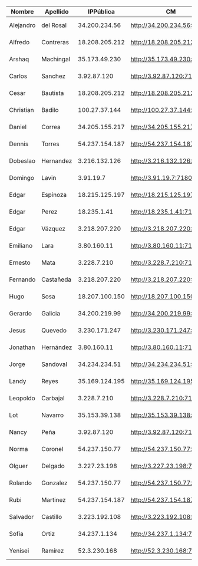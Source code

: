 | Nombre    | Apellido  | IPPública      | CM                         | EFM                                | NIFI                            | NiFi Registry                             | Schema Registry            | SMM                        | Hue                        | CDSW                              |
|-----------|-----------|----------------|----------------------------|------------------------------------|---------------------------------|-------------------------------------------|----------------------------|----------------------------|----------------------------|-----------------------------------|
| Alejandro | del Rosal | 34.200.234.56  | http://34.200.234.56:7180  | http://34.200.234.56:10080/efm/ui  | http://34.200.234.56:8080/nifi  | http://34.200.234.56:18080/nifi-registry  | http://34.200.234.56:7788  | http://34.200.234.56:9991  | http://34.200.234.56:8888  | http://cdsw.34.200.234.56.nip.io  |
| Alfredo   | Contreras | 18.208.205.212 | http://18.208.205.212:7180 | http://18.208.205.212:10080/efm/ui | http://18.208.205.212:8080/nifi | http://18.208.205.212:18080/nifi-registry | http://18.208.205.212:7788 | http://18.208.205.212:9991 | http://18.208.205.212:8888 | http://cdsw.18.208.205.212.nip.io |
| Arshaq    | Machingal | 35.173.49.230  | http://35.173.49.230:7180  | http://35.173.49.230:10080/efm/ui  | http://35.173.49.230:8080/nifi  | http://35.173.49.230:18080/nifi-registry  | http://35.173.49.230:7788  | http://35.173.49.230:9991  | http://35.173.49.230:8888  | http://cdsw.35.173.49.230.nip.io  |
| Carlos    | Sanchez   | 3.92.87.120    | http://3.92.87.120:7180    | http://3.92.87.120:10080/efm/ui    | http://3.92.87.120:8080/nifi    | http://3.92.87.120:18080/nifi-registry    | http://3.92.87.120:7788    | http://3.92.87.120:9991    | http://3.92.87.120:8888    | http://cdsw.3.92.87.120.nip.io    |
| Cesar     | Bautista  | 18.208.205.212 | http://18.208.205.212:7180 | http://18.208.205.212:10080/efm/ui | http://18.208.205.212:8080/nifi | http://18.208.205.212:18080/nifi-registry | http://18.208.205.212:7788 | http://18.208.205.212:9991 | http://18.208.205.212:8888 | http://cdsw.18.208.205.212.nip.io |
| Christian | Badilo    | 100.27.37.144  | http://100.27.37.144:7180  | http://100.27.37.144:10080/efm/ui  | http://100.27.37.144:8080/nifi  | http://100.27.37.144:18080/nifi-registry  | http://100.27.37.144:7788  | http://100.27.37.144:9991  | http://100.27.37.144:8888  | http://cdsw.100.27.37.144.nip.io  |
| Daniel    | Correa    | 34.205.155.217 | http://34.205.155.217:7180 | http://34.205.155.217:10080/efm/ui | http://34.205.155.217:8080/nifi | http://34.205.155.217:18080/nifi-registry | http://34.205.155.217:7788 | http://34.205.155.217:9991 | http://34.205.155.217:8888 | http://cdsw.34.205.155.217.nip.io |
| Dennis    | Torres    | 54.237.154.187 | http://54.237.154.187:7180 | http://54.237.154.187:10080/efm/ui | http://54.237.154.187:8080/nifi | http://54.237.154.187:18080/nifi-registry | http://54.237.154.187:7788 | http://54.237.154.187:9991 | http://54.237.154.187:8888 | http://cdsw.54.237.154.187.nip.io |
| Dobeslao  | Hernandez | 3.216.132.126  | http://3.216.132.126:7180  | http://3.216.132.126:10080/efm/ui  | http://3.216.132.126:8080/nifi  | http://3.216.132.126:18080/nifi-registry  | http://3.216.132.126:7788  | http://3.216.132.126:9991  | http://3.216.132.126:8888  | http://cdsw.3.216.132.126.nip.io  |
| Domingo   | Lavin     | 3.91.19.7      | http://3.91.19.7:7180      | http://3.91.19.7:10080/efm/ui      | http://3.91.19.7:8080/nifi      | http://3.91.19.7:18080/nifi-registry      | http://3.91.19.7:7788      | http://3.91.19.7:9991      | http://3.91.19.7:8888      | http://cdsw.3.91.19.7.nip.io      |
| Edgar     | Espinoza  | 18.215.125.197 | http://18.215.125.197:7180 | http://18.215.125.197:10080/efm/ui | http://18.215.125.197:8080/nifi | http://18.215.125.197:18080/nifi-registry | http://18.215.125.197:7788 | http://18.215.125.197:9991 | http://18.215.125.197:8888 | http://cdsw.18.215.125.197.nip.io |
| Edgar     | Perez     | 18.235.1.41    | http://18.235.1.41:7180    | http://18.235.1.41:10080/efm/ui    | http://18.235.1.41:8080/nifi    | http://18.235.1.41:18080/nifi-registry    | http://18.235.1.41:7788    | http://18.235.1.41:9991    | http://18.235.1.41:8888    | http://cdsw.18.235.1.41.nip.io    |
| Edgar     | Vázquez   | 3.218.207.220  | http://3.218.207.220:7180  | http://3.218.207.220:10080/efm/ui  | http://3.218.207.220:8080/nifi  | http://3.218.207.220:18080/nifi-registry  | http://3.218.207.220:7788  | http://3.218.207.220:9991  | http://3.218.207.220:8888  | http://cdsw.3.218.207.220.nip.io  |
| Emiliano  | Lara      | 3.80.160.11    | http://3.80.160.11:7180    | http://3.80.160.11:10080/efm/ui    | http://3.80.160.11:8080/nifi    | http://3.80.160.11:18080/nifi-registry    | http://3.80.160.11:7788    | http://3.80.160.11:9991    | http://3.80.160.11:8888    | http://cdsw.3.80.160.11.nip.io    |
| Ernesto   | Mata      | 3.228.7.210    | http://3.228.7.210:7180    | http://3.228.7.210:10080/efm/ui    | http://3.228.7.210:8080/nifi    | http://3.228.7.210:18080/nifi-registry    | http://3.228.7.210:7788    | http://3.228.7.210:9991    | http://3.228.7.210:8888    | http://cdsw.3.228.7.210.nip.io    |
| Fernando  | Castañeda | 3.218.207.220  | http://3.218.207.220:7180  | http://3.218.207.220:10080/efm/ui  | http://3.218.207.220:8080/nifi  | http://3.218.207.220:18080/nifi-registry  | http://3.218.207.220:7788  | http://3.218.207.220:9991  | http://3.218.207.220:8888  | http://cdsw.3.218.207.220.nip.io  |
| Hugo      | Sosa      | 18.207.100.150 | http://18.207.100.150:7180 | http://18.207.100.150:10080/efm/ui | http://18.207.100.150:8080/nifi | http://18.207.100.150:18080/nifi-registry | http://18.207.100.150:7788 | http://18.207.100.150:9991 | http://18.207.100.150:8888 | http://cdsw.18.207.100.150.nip.io |
| Gerardo   | Galicia   | 34.200.219.99  | http://34.200.219.99:7180  | http://34.200.219.99:10080/efm/ui  | http://34.200.219.99:8080/nifi  | http://34.200.219.99:18080/nifi-registry  | http://34.200.219.99:7788  | http://34.200.219.99:9991  | http://34.200.219.99:8888  | http://cdsw.34.200.219.99.nip.io  |
| Jesus     | Quevedo   | 3.230.171.247  | http://3.230.171.247:7180  | http://3.230.171.247:10080/efm/ui  | http://3.230.171.247:8080/nifi  | http://3.230.171.247:18080/nifi-registry  | http://3.230.171.247:7788  | http://3.230.171.247:9991  | http://3.230.171.247:8888  | http://cdsw.3.230.171.247.nip.io  |
| Jonathan  | Hernández | 3.80.160.11    | http://3.80.160.11:7180    | http://3.80.160.11:10080/efm/ui    | http://3.80.160.11:8080/nifi    | http://3.80.160.11:18080/nifi-registry    | http://3.80.160.11:7788    | http://3.80.160.11:9991    | http://3.80.160.11:8888    | http://cdsw.3.80.160.11.nip.io    |
| Jorge     | Sandoval  | 34.234.234.51  | http://34.234.234.51:7180  | http://34.234.234.51:10080/efm/ui  | http://34.234.234.51:8080/nifi  | http://34.234.234.51:18080/nifi-registry  | http://34.234.234.51:7788  | http://34.234.234.51:9991  | http://34.234.234.51:8888  | http://cdsw.34.234.234.51.nip.io  |
| Landy     | Reyes     | 35.169.124.195 | http://35.169.124.195:7180 | http://35.169.124.195:10080/efm/ui | http://35.169.124.195:8080/nifi | http://35.169.124.195:18080/nifi-registry | http://35.169.124.195:7788 | http://35.169.124.195:9991 | http://35.169.124.195:8888 | http://cdsw.35.169.124.195.nip.io |
| Leopoldo  | Carbajal  | 3.228.7.210    | http://3.228.7.210:7180    | http://3.228.7.210:10080/efm/ui    | http://3.228.7.210:8080/nifi    | http://3.228.7.210:18080/nifi-registry    | http://3.228.7.210:7788    | http://3.228.7.210:9991    | http://3.228.7.210:8888    | http://cdsw.3.228.7.210.nip.io    |
| Lot       | Navarro   | 35.153.39.138  | http://35.153.39.138:7180  | http://35.153.39.138:10080/efm/ui  | http://35.153.39.138:8080/nifi  | http://35.153.39.138:18080/nifi-registry  | http://35.153.39.138:7788  | http://35.153.39.138:9991  | http://35.153.39.138:8888  | http://cdsw.35.153.39.138.nip.io  |
| Nancy     | Peña      | 3.92.87.120    | http://3.92.87.120:7180    | http://3.92.87.120:10080/efm/ui    | http://3.92.87.120:8080/nifi    | http://3.92.87.120:18080/nifi-registry    | http://3.92.87.120:7788    | http://3.92.87.120:9991    | http://3.92.87.120:8888    | http://cdsw.3.92.87.120.nip.io    |
| Norma     | Coronel   | 54.237.150.77  | http://54.237.150.77:7180  | http://54.237.150.77:10080/efm/ui  | http://54.237.150.77:8080/nifi  | http://54.237.150.77:18080/nifi-registry  | http://54.237.150.77:7788  | http://54.237.150.77:9991  | http://54.237.150.77:8888  | http://cdsw.54.237.150.77.nip.io  |
| Olguer    | Delgado   | 3.227.23.198   | http://3.227.23.198:7180   | http://3.227.23.198:10080/efm/ui   | http://3.227.23.198:8080/nifi   | http://3.227.23.198:18080/nifi-registry   | http://3.227.23.198:7788   | http://3.227.23.198:9991   | http://3.227.23.198:8888   | http://cdsw.3.227.23.198.nip.io   |
| Rolando   | Gonzalez  | 54.237.150.77  | http://54.237.150.77:7180  | http://54.237.150.77:10080/efm/ui  | http://54.237.150.77:8080/nifi  | http://54.237.150.77:18080/nifi-registry  | http://54.237.150.77:7788  | http://54.237.150.77:9991  | http://54.237.150.77:8888  | http://cdsw.54.237.150.77.nip.io  |
| Rubi      | Martinez  | 54.237.154.187 | http://54.237.154.187:7180 | http://54.237.154.187:10080/efm/ui | http://54.237.154.187:8080/nifi | http://54.237.154.187:18080/nifi-registry | http://54.237.154.187:7788 | http://54.237.154.187:9991 | http://54.237.154.187:8888 | http://cdsw.54.237.154.187.nip.io |
| Salvador  | Castillo  | 3.223.192.108  | http://3.223.192.108:7180  | http://3.223.192.108:10080/efm/ui  | http://3.223.192.108:8080/nifi  | http://3.223.192.108:18080/nifi-registry  | http://3.223.192.108:7788  | http://3.223.192.108:9991  | http://3.223.192.108:8888  | http://cdsw.3.223.192.108.nip.io  |
| Sofia     | Ortiz     | 34.237.1.134   | http://34.237.1.134:7180   | http://34.237.1.134:10080/efm/ui   | http://34.237.1.134:8080/nifi   | http://34.237.1.134:18080/nifi-registry   | http://34.237.1.134:7788   | http://34.237.1.134:9991   | http://34.237.1.134:8888   | http://cdsw.34.237.1.134.nip.io   |
| Yenisei   | Ramírez   | 52.3.230.168   | http://52.3.230.168:7180   | http://52.3.230.168:10080/efm/ui   | http://52.3.230.168:8080/nifi   | http://52.3.230.168:18080/nifi-registry   | http://52.3.230.168:7788   | http://52.3.230.168:9991   | http://52.3.230.168:8888   | http://cdsw.52.3.230.168.nip.io   |
